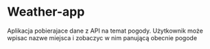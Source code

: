 # Weather-app

Aplikacja pobierajace dane z API na temat pogody.
Użytkownik może wpisac nazwe miejsca i zobaczyc w nim panującą obecnie pogode

